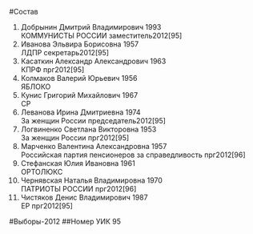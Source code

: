 #Состав
1. Добрынин Дмитрий Владимирович 1993   
    КОММУНИСТЫ РОССИИ
    заместитель2012[95]
2. Иванова Эльвира Борисовна 1957   
    ЛДПР
    секретарь2012[95]
3. Касаткин Александр Александрович 1963   
    КПРФ
    прг2012[95]
4. Колмаков Валерий Юрьевич 1956   
    ЯБЛОКО
5. Кунис Григорий Михайлович 1967   
    СР
6. Леванова Ирина Дмитриевна 1974   
    За женщин России
    председатель2012[95]
7. Логвиненко Светлана Викторовна 1953   
    За женщин России
    прг2012[95]
8. Марченко Валентина Александровна 1957   
    Российская партия пенсионеров за справедливость
    прг2012[96]
9. Стефанская Юлия Ивановна 1961   
    ОРТОЛЮКС
10. Чернявская Наталья Владимировна 1970   
    ПАТРИОТЫ РОССИИ
    прг2012[96]
11. Чистяков Денис Владимирович 1987   
    ЕР
    прг2012[95]

#Выборы-2012
##Номер УИК
95